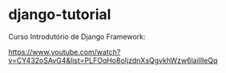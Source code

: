 # django-tutorial

Curso Introdutório de Django Framework:

https://www.youtube.com/watch?v=CY432oSAvG4&list=PLFOqHo8oIjzdnXsQgvkhWzw6laillIeQq
